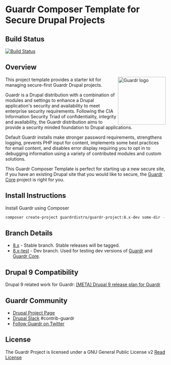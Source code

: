 # Guardr Composer Template for Secure Drupal Projects

## Build Status

[![Build Status](https://travis-ci.com/guardrdistro/guardr-project.svg?branch=8.x)](https://travis-ci.com/guardrdistro/guardr-project)

## Overview

[<img src="https://www.drupal.org/files/styles/grid-3-2x/public/project-images/Guardr%20Logo-Vertical-Default.png"
     alt="Guardr logo" align="right" width="150px" />](https://www.drupal.org/project/guardr)

This project template provides a starter kit for managing secure-first Guardr
Drupal projects.

Guardr is a Drupal distribution with a combination of modules and settings to
enhance a Drupal application's security and availability to meet enterprise
security requirements. Following the CIA Information Security Triad of
confidentiality, integrity and availability, the Guardr distribution aims to
provide a security minded foundation to Drupal applications.

Default Guardr installs make stronger password requirements, strengthens
logging, prevents PHP input for content, implements some best practices for
email content, and disables error display requiring you to opt in to debugging
information using a variety of contributed modules and custom solutions.

This Guardr Composer Template is perfect for starting up a new secure site, if
you have an existing Drupal site that you would like to secure, the [Guardr Core](https://www.drupal.org/project/guardr_core) project is right for you.

## Install Instructions

Install Guardr using Composer

```bash
composer create-project guardrdistro/guardr-project:8.x-dev some-dir --no-interaction
```

## Branch Details

* [8.x](https://github.com/guardrdistro/guardr-project/tree/8.x) - Stable branch. Stable releases will be tagged.
* [8.x-test](https://github.com/guardrdistro/guardr-project/tree/8.x-test) - Dev branch. Used for testing dev versions of [Guardr](https://www.drupal.org/project/guardr) and [Guardr Core](https://www.drupal.org/project/guardr_core).

## Drupal 9 Compatibility

Drupal 9 related work for Guardr: [[META] Drupal 9 release plan for Guardr](https://www.drupal.org/project/guardr/issues/3107871)

## Guardr Community

* [Drupal Project Page](https://www.drupal.org/project/guardr)
* [Drupal Slack](https://www.drupal.org/slack) #contrib-guardr
* [Follow Guardr on Twitter](http://twitter.com/guardrproject)

## License

The Guardr Project is licensed under a GNU General Public License v2
[Read License](http://www.gnu.org/licenses/old-licenses/gpl-2.0.html)
